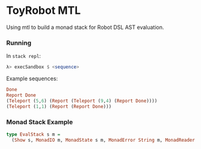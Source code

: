 # ToyRobot MTL

Using mtl to build a monad stack for Robot DSL AST evaluation.

### Running

In `stack repl`:


```haskell
λ> execSandbox $ <sequence>
```

Example sequences:
```haskell
Done
Report Done
(Teleport (5,6) (Report (Teleport (9,4) (Report Done))))
(Teleport (1,1) (Report (Report Done)))
```

### Monad Stack Example

```haskell
type EvalStack s m =
  (Show s, MonadIO m, MonadState s m, MonadError String m, MonadReader Env m, MonadWriter [Name] m)
```
